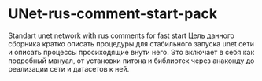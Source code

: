 # UNet-rus-comment-start-pack
Standart unet network with rus comments for fast start
Цель данного сборника кратко описать процедуры для стабильного запуска unet сети и описать процессы просиходящие внути него. Это включает в себя как подробный мануал, от установки питона и библиотек через анаконду до реализации сети и датасетов к ней.
